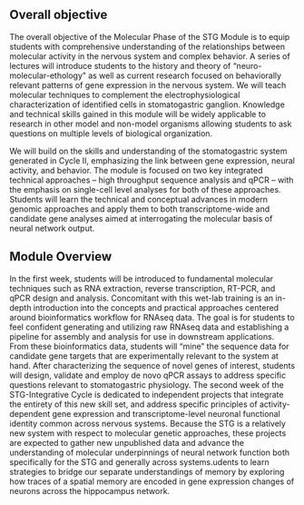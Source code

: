 ## Overall objective
The overall objective of the Molecular Phase of the STG Module is to equip students with comprehensive understanding of the relationships between molecular activity in the nervous system and complex behavior. A series of lectures will introduce students to the history and theory of “neuro-molecular-ethology” as well as current research focused on behaviorally relevant patterns of gene expression in the nervous system. We will teach molecular techniques to complement the electrophysiological characterization of identified cells in stomatogastric ganglion. Knowledge and technical skills gained in this module will be widely applicable to research in other model and non-model organisms allowing students to ask questions on multiple levels of biological organization.

We will build on the skills and understanding of the stomatogastric system generated in Cycle II, emphasizing the link between gene expression, neural activity, and behavior.  The module is focused on two key integrated technical approaches – high throughput sequence analysis and qPCR – with the emphasis on single-cell level analyses for both of these approaches.  Students will learn the technical and conceptual advances in modern genomic approaches and apply them to both transcriptome-wide and candidate gene analyses aimed at interrogating the molecular basis of neural network output.

## Module Overview
In the first week, students will be introduced to fundamental molecular techniques such as RNA extraction, reverse transcription, RT-PCR, and qPCR design and analysis.  Concomitant with this wet-lab training is an in-depth introduction into the concepts and practical approaches centered around bioinformatics workflow for RNAseq data. The goal is for students to feel confident generating and utilizing raw RNAseq data and establishing a pipeline for assembly and analysis for use in downstream applications. From these bioinformatics data, students will “mine” the sequence data for candidate gene targets that are experimentally relevant to the system at hand. After characterizing the sequence of novel genes of interest, students will design, validate and employ de novo qPCR assays to address specific questions relevant to stomatogastric physiology. The second week of the STG-Integrative Cycle is dedicated to independent projects that integrate the entirety of this new skill set, and address specific principles of activity-dependent gene expression and transcriptome-level neuronal functional identity common across nervous systems. Because the STG is a relatively new system with respect to molecular genetic approaches, these projects are expected to gather new unpublished data and advance the understanding of molecular underpinnings of neural network function both specifically for the STG and generally across systems.udents to learn strategies to bridge our separate understandings of memory by exploring how traces of a spatial memory are encoded in gene expression changes of neurons across the hippocampus network. 